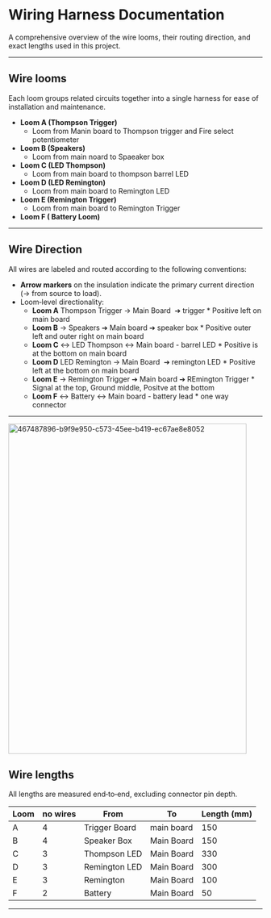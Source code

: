 # Wiring Harness Documentation

A comprehensive overview of the wire looms, their routing direction, and exact lengths used in this project.

---

## Wire looms

Each loom groups related circuits together into a single harness for ease of installation and maintenance.

- **Loom A (Thompson Trigger)**  
  - Loom from Manin board to Thompson trigger and Fire select potentiometer 
- **Loom B (Speakers)**  
   - Loom from main noard to Spaeaker box 
- **Loom C (LED Thompson)**  
  - Loom from main board to thompson barrel LED
- **Loom D (LED Remington)**  
  - Loom from main board to Remington LED
- **Loom E (Remington Trigger)**  
  - Loom from main board to Remington Trigger
- **Loom F ( Battery Loom)**
---

## Wire Direction

All wires are labeled and routed according to the following conventions:

- **Arrow markers** on the insulation indicate the primary current direction (→ from source to load).  
- Loom‑level directionality:
  - **Loom A** Thompson Trigger → Main Board  ➔ trigger * Positive left on main board  
  - **Loom B** → Speakers ➔ Main board ➔ speaker box  * Positive outer left and outer right  on main board
  - **Loom C** ↔ LED Thompson ↔ Main board - barrel LED  *   Positive is at the bottom on main board
  - **Loom D** LED Remington → Main Board  ➔ remington LED * Positive left at the bottom on main board  
  - **Loom E** → Remington Trigger ➔ Main board ➔ REmington Trigger  * Signal at the top, Ground middle, Positve at the bottom 
  - **Loom F** ↔ Battery ↔ Main board - battery lead  *   one way connector


---
<img width="472" height="655" alt="467487896-b9f9e950-c573-45ee-b419-ec67ae8e8052" src="https://github.com/user-attachments/assets/2987d446-6e37-44d9-b1e0-b7439fcf34ae" />

## Wire lengths

All lengths are measured end‑to‑end, excluding connector pin depth.

| Loom  | no wires| From             | To                  | Length (mm) |
|-------|---------|------------------|---------------------|-------------|
| A     | 4       | Trigger Board    | main board          | 150         |
| B     | 4       | Speaker Box      | Main Board          | 150         |
| C     | 3       | Thompson LED     | Main Board          | 330         |
| D     | 3       | Remington LED    | Main Board          | 300         |
| E     | 3       | Remington        | Main Board          | 100         |
| F     | 2       | Battery          | Main Board          | 50          |
---


